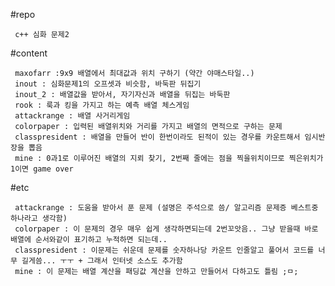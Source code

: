 #repo
  
     c++ 심화 문제2

#content

     maxofarr :9x9 배열에서 최대값과 위치 구하기 (약간 야매스타일..)
     inout : 심화문제1의 오프셋과 비슷함, 바둑판 뒤집기
     inout_2 : 배열값을 받아서, 자기자신과 배열을 뒤집는 바둑판
     rook : 룩과 킹을 가지고 하는 예측 배열 체스게임
     attackrange : 배열 사거리게임 
     colorpaper : 입력된 배열위치와 거리를 가지고 배열의 면적으로 구하는 문제
     classpresident : 배열을 만들어 반이 한번이라도 된적이 있는 경우를 카운트해서 임시반장을 뽑음
     mine : 0과1로 이루어진 배열의 지뢰 찾기, 2번째 줄에는 점을 찍을위치이므로 찍은위치가 1이면 game over 


#etc 
     
     attackrange : 도움을 받아서 푼 문제 (설명은 주석으로 씀/ 알고리즘 문제증 베스트중 하나라고 생각함)
     colorpaper : 이 문제의 경우 매우 쉽게 생각하면되는데 2번꼬앗음.. 그냥 받을때 바로 배열에 순서와같이 표기하고 누적하면 되는데..
     classpresident : 이문제는 쉬운데 문제를 숫자하나당 카운트 인줄알고 풀어서 코드를 너무 길게씀... ㅜㅜ + 그래서 인터넷 소스도 추가함
     mine : 이 문제는 배열 계산을 패딩값 계산을 안하고 만들어서 다하고도 틀림 ;ㅁ;
